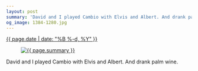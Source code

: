 ```yaml
---
layout: post
summary: 'David and I played Cambio with Elvis and Albert. And drank palm wine.'
og_image: 1384-1280.jpg
---
```


<div class="post">
 <time>
  <a href="/1384">
   {{ page.date | date: "%B %-d, %Y" }}
  </a>
 </time>
 <a href="/1384">
  <figure data-taken="5/14/2021">
   <img alt="{{ page.summary }}" sizes="(min-width: 700px) 50vw, calc(100vw - 2rem)" src="{{ site.assets_url }}/1384-640.jpg" srcset="{{ site.assets_url }}/1384-320.jpg 320w, {{ site.assets_url }}/1384-640.jpg 640w, {{ site.assets_url }}/1384-960.jpg 960w, {{ site.assets_url }}/1384-1280.jpg 1280w"/>
  </figure>
 </a>
 <span>
  David and I played Cambio with Elvis and Albert. And drank palm wine.
 </span>
</div>
